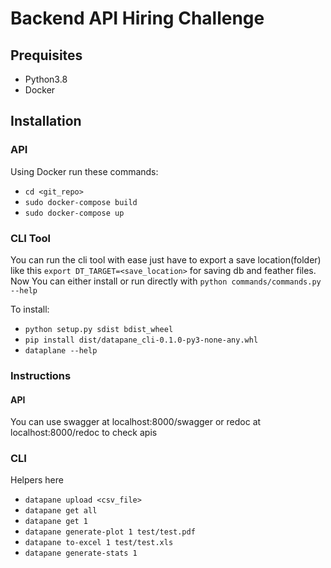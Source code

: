 # Backend API Hiring Challenge

## Prequisites

* Python3.8
* Docker

## Installation

### API
Using Docker run these commands:
* `cd <git_repo>`
* `sudo docker-compose build`
* `sudo docker-compose up`

### CLI Tool
You can run the cli tool with ease just have to export a save location(folder) like this `export DT_TARGET=<save_location>` for saving db and feather files.
Now You can either install or run directly with `python commands/commands.py --help`

To install:

* `python setup.py sdist bdist_wheel`
* `pip install dist/datapane_cli-0.1.0-py3-none-any.whl` 
* `dataplane --help`

### Instructions

#### API
You can use swagger at localhost:8000/swagger or redoc at localhost:8000/redoc to check apis

### CLI
Helpers here 

* `datapane upload <csv_file>`
* `datapane get all`
* `datapane get 1`
* `datapane generate-plot 1 test/test.pdf`
* `datapane to-excel 1 test/test.xls`
* `datapane generate-stats 1`